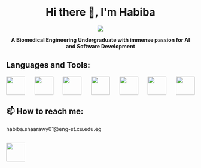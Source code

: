 <h1 align="center">Hi there 👋, I'm Habiba</h1>
<p align="center"><img src="https://user-images.githubusercontent.com/74038190/212284158-e840e285-664b-44d7-b79b-e264b5e54825.gif"></p>
<p align="center"><strong>A Biomedical Engineering Undergraduate with immense passion for AI and Software Development</strong></p>
<p><h2>Languages and Tools:</h2>
<div style="display: flex; justify-content: space-between;">
  <img src="https://user-images.githubusercontent.com/74038190/212257472-08e52665-c503-4bd9-aa20-f5a4dae769b5.gif" width="50" height="50">
  <img src="https://cdn-icons-png.freepik.com/512/5968/5968242.png" width="50" height="50">
  <img src="https://github.com/isocpp/logos/blob/master/cpp_logo.png" width="50" height="50">
  <img src="https://cdn.pixabay.com/photo/2017/08/05/11/16/logo-2582748_1280.png" width="50" height="50">
  <img src="https://www.svgrepo.com/show/353657/django-icon.svg" width="50" height="50">
  <img src="https://upload.wikimedia.org/wikipedia/commons/d/d4/Javascript-shield.svg" width="50" height="50">
  <img src="https://upload.wikimedia.org/wikipedia/commons/d/d9/Node.js_logo.svg" width="50" height="50">
</div></p>





<footer><h2>📫 How to reach me:</h2> habiba.shaarawy01@eng-st.cu.edu.eg
  <h2><a href='https://www.linkedin.com/in/habiba-mohsen-2b545a272/'><img src="https://user-images.githubusercontent.com/74038190/235294012-0a55e343-37ad-4b0f-924f-c8431d9d2483.gif" width="50" height="50"></a></h2></a></footer>

